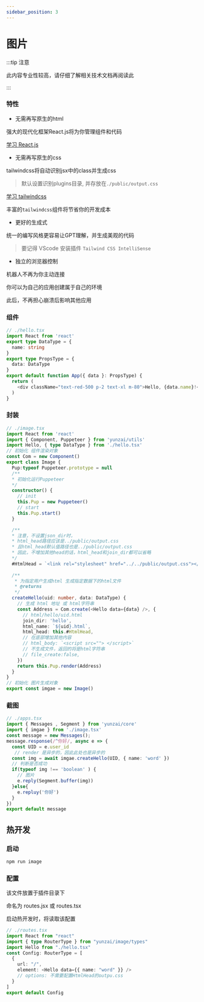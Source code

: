 ```yaml
---
sidebar_position: 3
---
```


# 图片

:::tip 注意

此内容专业性较高，请仔细了解相关技术文档再阅读此

:::


### 特性

- 无需再写原生的html

强大的现代化框架React.js将为你管理组件和代码

[学习 React.js](https://react.docschina.org/)

- 无需再写原生的css

tailwindcss将自动识别jsx中的class并生成css

> 默认设置识别plugins目录, 并存放在`./public/output.css`

[学习 tailwindcss](https://www.tailwindcss.cn/)

丰富的`tailwindcss`组件将节省你的开发成本

- 更好的生成式

统一的编写风格更容易让GPT理解，并生成美观的代码

> 要记得 VScode 安装插件 `Tailwind CSS IntelliSense`

- 独立的浏览器控制

机器人不再为你主动连接

你可以为自己的应用创建属于自己的环境

此后，不再担心崩溃后影响其他应用

### 组件

```ts
// ./hello.tsx
import React from 'react'
export type DataType = {
  name: string
}
export type PropsType = {
  data: DataType
}
export default function App({ data }: PropsType) {
  return (
    <div className="text-red-500 p-2 text-xl m-80">Hello, {data.name}!</div>
  )
}
```

### 封装

```ts
// ./image.tsx
import React from 'react'
import { Component, Puppeteer } from 'yunzai/utils'
import Hello, { type DataType } from './hello.tsx'
// 初始化 组件渲染对象
const Com = new Component()
export class Image {
  Pup:typeof Puppeteer.prototype = null 
  /**
  * 初始化运行Puppeteer
  */
  constructor() {
    // init
    this.Pup = new Puppeteer()
    // start
    this.Pup.start()
  }

  /**
  * 注意，不设置json_dir时，
  * html_head路径应该是../public/output.css
  * 且html_head默认值路径也是../public/output.css
  * 因此，不增加其他head的话，html_head和join_dir都可以省略
  */
  #HtmlHead = `<link rel="stylesheet" href="../../public/output.css"></link>`
  
  /**
   * 为指定用户生成html 生成指定数据下的html文件
   * @returns
   */
  createHello(uid: number, data: DataType) {
    // 生成 html 地址 或 html字符串
    const Address = Com.create(<Hello data={data} />, {
      // html/hello/uid.html
      join_dir: 'hello',
      html_name: `${uid}.html`,
      html_head: this.#HtmlHead,
      // 在底部增加其他内容
      // html_body: `<script src=""> </script>`
      // 不生成文件，返回的将是html字符串
      // file_create:false,
    })
    return this.Pup.render(Address)
  }
}
// 初始化 图片生成对象
export const imgae = new Image()
```
### 截图

```ts
// ./apps.tsx
import { Messages , Segment } from 'yunzai/core'
import { imgae } from './image.tsx'
const message = new Messages();
message.response(/^你好/, async e => {
  const UID = e.user_id
   // render 是异步的，因此此处也是异步的
  const img = await imgae.createHello(UID, { name: 'word' })
  // 判断是否成功
  if(typeof img !== 'boolean' ) {
    // 图片
    e.reply(Segment.buffer(img))
  }else{
    e.repluy('你好')
  }
})
export default message
```

##  热开发

### 启动

```sh
npm run image
```

### 配置

该文件放置于插件目录下

命名为 routes.jsx 或 routes.tsx

启动热开发时，将读取该配置

```ts
// ./routes.tsx
import React from "react"
import { type RouterType } from "yunzai/image/types"
import Hello from "./hello.tsx"
const Config: RouterType = [
  {
    url: "/",
    element: <Hello data={{ name: "word" }} />
    // options: 不需要配置HtmlHead的outpu.css
  }
]
export default Config
```